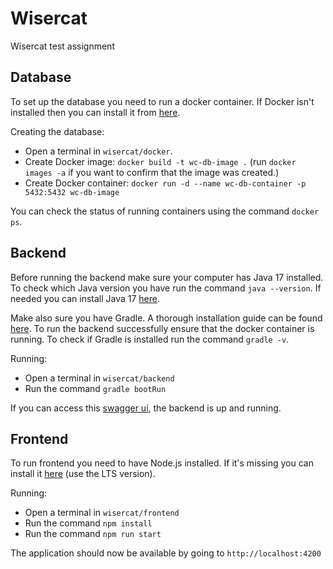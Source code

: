 # Wisercat
Wisercat test assignment


## Database

To set up the database you need to run a docker container. If Docker isn't installed then you can install it from [here](https://www.docker.com/products/docker-desktop/).

Creating the database:
* Open a terminal in `wisercat/docker`.
* Create Docker image: ```docker build -t wc-db-image .``` (run `docker images -a` if you want to confirm that the image was created.)
* Create Docker container: ```docker run -d --name wc-db-container -p 5432:5432 wc-db-image```

You can check the status of running containers using the command ```docker ps```.


## Backend

Before running the backend make sure your computer has Java 17 installed. To check which Java version you have run the command ```java --version```.
If needed you can install Java 17 [here](https://www.oracle.com/java/technologies/javase/jdk17-archive-downloads.html).

Make also sure you have Gradle. A thorough installation guide can be found [here](https://gradle.org/install/).
To run the backend successfully ensure that the docker container is running. To check if Gradle is installed run the command `gradle -v`.

Running:
- Open a terminal in ``wisercat/backend``
- Run the command ``gradle bootRun``

If you can access this [swagger ui](http://localhost:8080/swagger-ui.html), the backend is up and running.

## Frontend

To run frontend you need to have Node.js installed. If it's missing you can install it [here](https://nodejs.org/en/download) (use the LTS version).

Running:
- Open a terminal in ``wisercat/frontend``
- Run the command ``npm install``
- Run the command ``npm run start``

The application should now be available by going to `http://localhost:4200`
